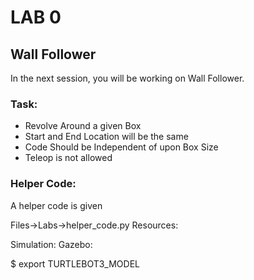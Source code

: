 # LAB 0
## Wall Follower 
In the next session, you will be working on Wall Follower.

### Task: 

- Revolve Around a given Box 
- Start and End Location will be the same
- Code Should be Independent of upon Box Size 
- Teleop is not allowed 

### Helper Code:

A helper code is given

Files->Labs->helper_code.py
Resources:


Simulation:
Gazebo:

$ export TURTLEBOT3_MODEL
